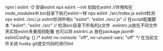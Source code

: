 npm i eslint -D  安装eslint
npx eslint --init 初始化eslint    //作用和在node_modules中.bin目录下执行eslint一样
npx eslint ./src/index.js  eslint检测
npx eslint ./src/*.js  eslint检测所有js
"eslint": "eslint ./src/*.js"  // 在script配置脚本
"eslint": "eslint ./src"  // 检测src目录下所有的js文件
.eslintrc.js放在不同文件夹实现eslint多重规则配置
也可以将.eslintrc.js 放在package.json中   eslintConfig: {}
/* eslint no-console: "off", no-unused-vars: "off" */ 在当前文件关闭
husky git提交代码时进行lint